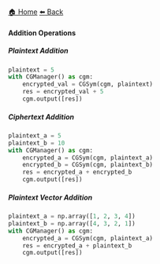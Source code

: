 [:house: Home](/docs/README.md) [:arrow_left: Back](/docs/basic_operations/README.md)

#### Addition Operations

##### Plaintext Addition

```python
plaintext = 5
with CGManager() as cgm:
    encrypted_val = CGSym(cgm, plaintext)
    res = encrypted_val + 5
    cgm.output([res])
```

##### Ciphertext Addition

```python
plaintext_a = 5
plaintext_b = 10
with CGManager() as cgm:
    encrypted_a = CGSym(cgm, plaintext_a)
    encrypted_b = CGSym(cgm, plaintext_b)
    res = encrypted_a + encrypted_b
    cgm.output([res])
```

##### Plaintext Vector Addition

```python
plaintext_a = np.array([1, 2, 3, 4])
plaintext_b = np.array([4, 3, 2, 1])
with CGManager() as cgm:
    encrypted_a = CGSym(cgm, plaintext_a)
    res = encrypted_a + plaintext_b
    cgm.output([res])
```